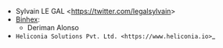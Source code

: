 - Sylvain LE GAL \<<https://twitter.com/legalsylvain>\>
- [Binhex](https://binhex.cloud/):
    -   Deriman Alonso
- `Heliconia Solutions Pvt. Ltd. <https://www.heliconia.io>`_
